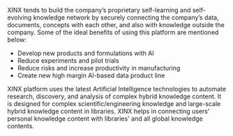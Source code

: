 XINX tends to build the company’s proprietary self-learning and self-evolving knowledge network by securely connecting the company’s data, documents, concepts with each other, and also with knowledge outside the company. 
Some of the ideal benefits of using this platform are mentioned below: 
* Develop new products and formulations with AI
* Reduce experiments and pilot trials
* Reduce risks and increase productivity in manufacturing
* Create new high margin AI-based data product line

XINX platform uses the latest Artificial Intelligence technologies to automate research, discovery, and analysis of complex hybrid knowledge content. It is designed for complex scientific/engineering knowledge and large-scale hybrid knowledge content in libraries. XINX helps in connecting users’ personal knowledge content with libraries' and all global knowledge contents.
